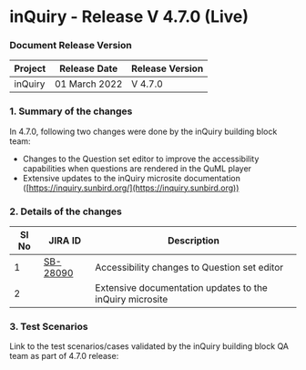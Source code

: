 # inQuiry - Release V 4.7.0 (Live)

### Document Release Version

| Project | Release Date  | Release Version |
| ------- | ------------- | --------------- |
| inQuiry | 01 March 2022 | V 4.7.0         |

### **1. Summary of the changes**&#x20;

In 4.7.0, following two changes were done by the inQuiry building block team:

* Changes to the Question set editor to improve the accessibility capabilities when questions are rendered in the QuML player
* Extensive updates to the inQuiry microsite documentation ([https://inquiry.sunbird.org/](https://inquiry.sunbird.org))

### 2. **Details of the changes**

<table><thead><tr><th data-type="number">SI No</th><th>JIRA ID</th><th>Description</th></tr></thead><tbody><tr><td>1</td><td><a href="https://project-sunbird.atlassian.net/browse/SB-28090">SB-28090</a></td><td>Accessibility changes to Question set editor</td></tr><tr><td>2</td><td></td><td>Extensive documentation updates to the inQuiry microsite</td></tr></tbody></table>

### 3. Test Scenarios

Link to the test scenarios/cases validated by the inQuiry building block QA team as part of 4.7.0 release:&#x20;
